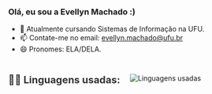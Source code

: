 ### Olá, eu sou a Evellyn Machado :)

- 🌱 Atualmente cursando Sistemas de Informação na UFU.
- 📫 Contate-me no email: evellyn.machado@ufu.br
- 😄 Pronomes: ELA/DELA.

<div style="display: flex; align-items: center;">
  <h3 style="margin-right: 20px; font-weight: bold; font-size: 20px; color: #333;">👩‍💻 Linguagens usadas:</h3>
  <img src="https://github-readme-stats.vercel.app/api/top-langs/?username=EveMachado&layout=pie&theme=radical" alt="Linguagens usadas" />
</div>
